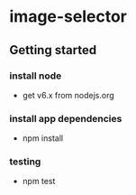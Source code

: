 # image-selector

## Getting started

### install node
- get v6.x from nodejs.org

### install app dependencies
- npm install

### testing
- npm test
